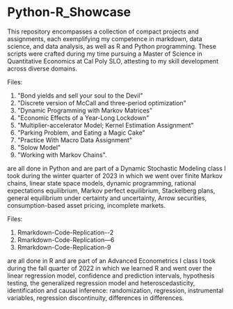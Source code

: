 # Python-R_Showcase
This repository encompasses a collection of compact projects and assignments, each exemplifying my competence in markdown, data science, and data analysis, as well as R and Python programming. These scripts were crafted during my time pursuing a Master of Science in Quantitative Economics at Cal Poly SLO, attesting to my skill development across diverse domains.


Files: 
  1) "Bond yields and sell your soul to the Devil"
  2) "Discrete version of McCall and three-period optimization"
  3) "Dynamic Programming with Markov Matrices"
  4) "Economic Effects of a Year-Long Lockdown"
  5) "Multiplier-accelerator Model; Kernel Estimation Assignment"
  6) "Parking Problem, and Eating a Magic Cake"
  7) "Practice With Macro Data Assignment"
  8) "Solow Model"
  9) "Working with Markov Chains". 

are all done in Python and are part of a Dynamic Stochastic Modeling class I took during the winter quarter of 2023 in which we went over finite Markov chains, linear state space models, dynamic programming, rational expectations equilibrium, Markov perfect equilibrium, Stackelberg plans, general equilibrium under certainty and uncertainty, Arrow securities, consumption-based asset pricing, incomplete markets.

Files:
1) Rmarkdown-Code-Replication--2
2) Rmarkdown-Code-Replication—6
3) Rmarkdown-Code-Replication-9

are all done in R and are part of an Advanced Econometrics I class I took during the fall quarter of 2022 in which we learned R and went over the linear regression model, confidence and prediction intervals, hypothesis testing, the generalized regression model and heteroscedasticity, identification and causal inference: randomization, regression, instrumental variables, regression discontinuity, differences in differences.

